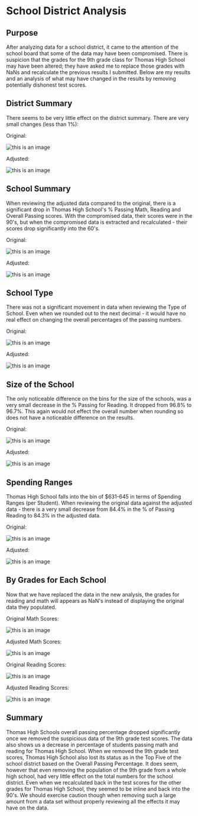 # School District Analysis 
## Purpose
After analyzing data for a school district, it came to the attention of the school board that some of the data may have been compromised. There is suspicion that the grades for the 9th grade class for Thomas High School may have been altered; they have asked me to replace those grades with NaNs and recalculate the previous results I submitted. Below are my results and an analysis of what may have changed in the results by removing potentially dishonest test scores. 

## District Summary
There seems to be very little effect on the district summary. There are very small changes (less than 1%):

Original: 

![this is an image](https://github.com/eneubauer2022/School_District_Analysis/blob/main/Resources/district_summary_df_og.png)

Adjusted:

![this is an image](https://github.com/eneubauer2022/School_District_Analysis/blob/main/Resources/district_summary_df_adjusted.png)


## School Summary
When reviewing the adjusted data compared to the original, there is a significant drop in Thomas High School's % Passing Math, Reading and Overall Passing scores. With the compromised data, their scores were in the 90's, but when the compromised data is extracted and recalculated - their scores drop significantly into the 60's.

Original: 

![this is an image](https://github.com/eneubauer2022/School_District_Analysis/blob/main/Resources/school_sumary_og.png)

Adjusted:

![this is an image](https://github.com/eneubauer2022/School_District_Analysis/blob/main/Resources/school_sumary_adjusted.png)

## School Type
There was not a significant movement in data when reviewing the Type of School. Even when we rounded out to the next decimal - it would have no real effect on changing the overall percentages of the passing numbers. 

Original:

![this is an image](https://github.com/eneubauer2022/School_District_Analysis/blob/main/Resources/School_type_og.png)

Adjusted:

![this is an image](https://github.com/eneubauer2022/School_District_Analysis/blob/main/Resources/School_type_adjusted.png)

## Size of the School
The only noticeable difference on the bins for the size of the schools, was a very small decrease in the % Passing for Reading. It dropped from 96.8% to 96.7%. This again would not effect the overall number when rounding so does not have a noticeable difference on the results.

Original:

![this is an image](https://github.com/eneubauer2022/School_District_Analysis/blob/main/Resources/school_size_og.png)

Adjusted:

![this is an image](https://github.com/eneubauer2022/School_District_Analysis/blob/main/Resources/school_size_adjusted.png)

## Spending Ranges
Thomas High School falls into the bin of $631-645 in terms of Spending Ranges (per Student). When reviewing the original data against the adjusted data - there is a very small decrease from 84.4% in the % of Passing Reading to 84.3% in the adjusted data.

Original:

![this is an image](https://github.com/eneubauer2022/School_District_Analysis/blob/main/Resources/spending_ranges_og.png)

Adjusted:

![this is an image](https://github.com/eneubauer2022/School_District_Analysis/blob/main/Resources/spending_ranges_adjusted.png)

## By Grades for Each School
Now that we have replaced the data in the new analysis, the grades for reading and math will appears as NaN's instead of displaying the original data they populated. 

Original Math Scores: 

![this is an image](https://github.com/eneubauer2022/School_District_Analysis/blob/main/Resources/by_grade_og_math.png)

Adjusted Math Scores:

![this is an image](https://github.com/eneubauer2022/School_District_Analysis/blob/main/Resources/by_grade_adjusted_math.png)

Original Reading Scores: 

![this is an image](https://github.com/eneubauer2022/School_District_Analysis/blob/main/Resources/by_grade_og_reading.png)

Adjusted Reading Scores:

![this is an image](https://github.com/eneubauer2022/School_District_Analysis/blob/main/Resources/by_grade_adjusted_reading.png)

## Summary
Thomas High Schools overall passing percentage dropped significantly once we removed the suspicious data of the 9th grade test scores. 
The data also shows us a decrease in percentage of students passing math and reading for Thomas High School. 
When we removed the 9th grade test scores, Thomas High School also lost its status as in the Top Five of the school district based on the Overall Passing Percentage. 
It does seem, however that even removing the population of the 9th grade from a whole high school, had very little effect on the total numbers for the school district. Even when we recalculated back in the test scores for the other grades for Thomas High School, they seemed to be inline and back into the 90's. We should exercise caution though when removing such a large amount from a data set without properly reviewing all the effects it may have on the data. 

